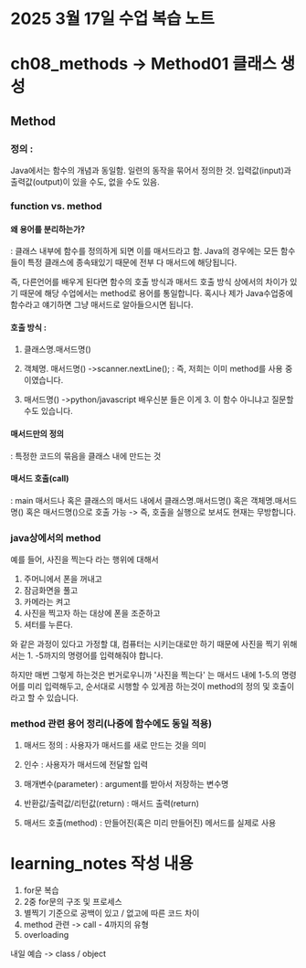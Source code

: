 #  2025 3월 17일 수업 복습 노트
# ch08_methods -> Method01 클래스 생성
## Method
### 정의 :
Java에서는 함수의 개념과 동일함. 일련의 동작을 묶어서
정의한 것. 입력값(input)과 출력값(output)이 있을 수도,
없을 수도 있음.
### function vs. method
#### 왜 용어를 분리하는가?
: 클래스 내부에 함수를 정의하게 되면 이를 매서드라고 함.
Java의 경우에는 모든 함수들이 특정 클래스에 종속돼있기 때문에
전부 다 매서드에 해당됩니다.

즉, 다른언어를 배우게 된다면 함수의 호출 방식과 매서드 호출 방식
상에서의 차이가 있기 때문에 해당 수업에서는 method로 용어를
통일합니다. 혹시나 제가 Java수업중에 함수라고 얘기하면 그냥 매서드로
알아들으시면 됩니다.

#### 호출 방식 : 
1. 클래스명.매서드명()
2. 객체명. 매서드명()    ->scanner.nextLine();
: 즉, 저희는 이미 method를 사용 중이였습니다.

3. 매서드명()    ->python/javascript 배우신분
들은 이게 3. 이 함수 아니냐고 질문할 수도 있습니다.

#### 매서드만의 정의
: 특정한 코드의 묶음을 클래스 내에 만드는 것

#### 매서드 호출(call)
: main 매서드나 혹은 클래스의 매서드 내에서
클래스명.매서드명() 혹은 객체명.매서드명() 혹은
매서드명()으로 호출 가능 -> 즉, 호출을 실행으로 보셔도
현재는 무방합니다.

### java상에서의 method

예를 들어, 사진을 찍는다 라는 행위에 대해서 
1. 주머니에서 폰을 꺼내고
2. 잠금화면을 풀고
3. 카메라는 켜고
4. 사진을 찍고자 하는 대상에 폰을 조준하고
5. 셔터를 누른다.

와 같은 과정이 있다고 가정할 댸, 컴퓨터는 시키는대로만
하기 때문에 사진을 찍기 위해서는 1. -5까지의 명령어를 
입력해줘야 합니다.

하지만 매번 그렇게 하는것은 번거로우니까
'사진을 찍는다' 는 매서드 내에 1-5.의 명령어를 미리
입력해두고, 순서대로 시행할 수 있게끔 하는것이 method의 정의 및 호출이라고 할 수 있습니다.

### method 관련 용어 정리(나중에 함수에도 동일 적용)
1. 매서드 정의
: 사용자가 매서드를 새로 만드는 것을 의미

2. 인수
: 사용자가 매서드에 전달할 입력

3. 매개변수(parameter)
: argument를 받아서 저장하는 변수명

4. 반환값/출력값/리턴값(return)
: 매서드 출력(return)

5. 매서드 호출(method)
: 만들어진(혹은 미리 만들어진) 메서드를 실제로 사용

# learning_notes 작성 내용

1. for문 복습
2. 2중 for문의 구조 및 프로세스
3. 별찍기 기준으로 공백이 있고 / 없고에 따른 코드 차이
4. method 관련 -> call - 4까지의 유형
5. overloading

내일 예습 -> class / object